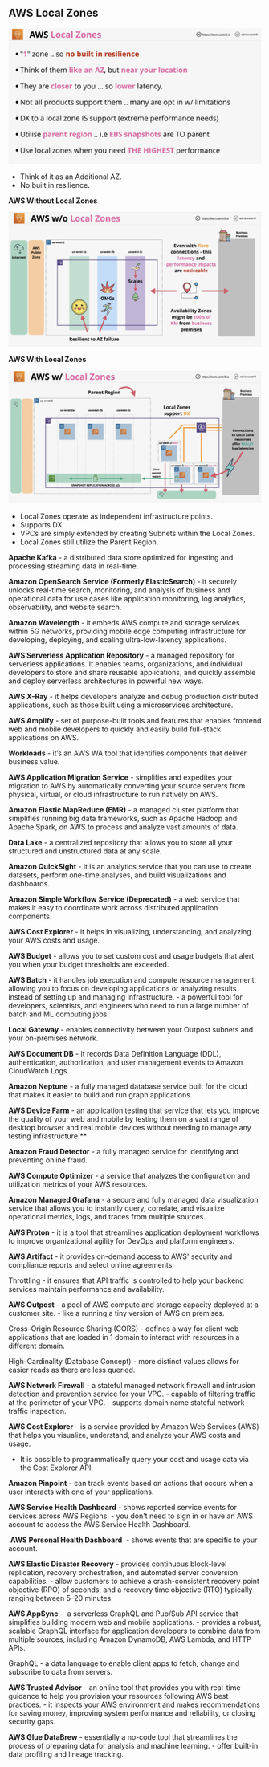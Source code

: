 ## AWS Local Zones

![Other Services & Features-08-12-2024](images/Other%20Services%20&%20Features-08-12-2024.png)

* Think of it as an Additional AZ.
* No built in resilience.

**AWS Without Local Zones**

![Other Services & Features-08-12-2024-1](images/Other%20Services%20&%20Features-08-12-2024-1.png)

**AWS With Local Zones**

![Other Services & Features-08-12-2024-2](images/Other%20Services%20&%20Features-08-12-2024-2.png)

* Local Zones operate as independent infrastructure points.
* Supports DX.
* VPCs are simply extended by creating Subnets within the Local Zones.
* Local Zones still utilize the Parent Region.

**Apache Kafka**
	\- a distributed data store optimized for ingesting and processing streaming data in real-time.

**Amazon OpenSearch Service (Formerly ElasticSearch)**
	\- it securely unlocks real-time search, monitoring, and analysis of business and operational data for use cases like application monitoring, log analytics, observability, and website search.

**Amazon Wavelength**
	\- it embeds AWS compute and storage services within 5G networks, providing mobile edge computing infrastructure for developing, deploying, and scaling ultra-low-latency applications.

**AWS Serverless Application Repository**
	\- a managed repository for serverless applications. It enables teams, organizations, and individual developers to store and share reusable applications, and quickly assemble and deploy serverless architectures in powerful new ways.

**AWS X-Ray**
	\- it helps developers analyze and debug production distributed applications, such as those built using a microservices architecture.

**AWS Amplify**
	\-  set of purpose-built tools and features that enables frontend web and mobile developers to quickly and easily build full-stack applications on AWS.

**Workloads**
	\- it’s an AWS WA tool that identifies components that deliver business value.

**AWS Application Migration Service**
	\- simplifies and expedites your migration to AWS by automatically converting your source servers from physical, virtual, or cloud infrastructure to run natively on AWS.

**Amazon Elastic MapReduce (EMR)**
	\- a managed cluster platform that simplifies running big data frameworks, such as Apache Hadoop and Apache Spark, on AWS to process and analyze vast amounts of data.

**Data Lake**
	\- a centralized repository that allows you to store all your structured and unstructured data at any scale.

**Amazon QuickSight**
	\- it is an analytics service that you can use to create datasets, perform one-time analyses, and build visualizations and dashboards.

**Amazon Simple Workflow Service (Deprecated)**
	\- a web service that makes it easy to coordinate work across distributed application components.

**AWS Cost Explorer**
	\- it helps in visualizing, understanding, and analyzing your AWS costs and usage.

**AWS Budget**
	\- allows you to set custom cost and usage budgets that alert you when your budget thresholds are exceeded.

**AWS Batch**
	\- it handles job execution and compute resource management, allowing you to focus on developing applications or analyzing results instead of setting up and managing infrastructure.
	\- a powerful tool for developers, scientists, and engineers who need to run a large number of batch and ML computing jobs.

**Local Gateway**
	\- enables connectivity between your Outpost subnets and your on-premises network.

**AWS Document DB**
	\- it records Data Definition Language (DDL), authentication, authorization, and user management events to Amazon CloudWatch Logs.

**Amazon Neptune**
	\- a fully managed database service built for the cloud that makes it easier to build and run graph applications.

**AWS Device Farm**
	\- an application testing that service that lets you improve the quality of your web and mobile by testing them on a vast range of desktop browser and real mobile devices without needing to manage any testing infrastructure.**

**Amazon Fraud Detector**
	\- a fully managed service for identifying and preventing online fraud.

**AWS Compute Optimizer**
	\- a service that analyzes the configuration and utilization metrics of your AWS resources.

**Amazon Managed Grafana**
	\- a secure and fully managed data visualization service that allows you to instantly query, correlate, and visualize operational metrics, logs, and traces from multiple sources.

**AWS Proton**
	\- it is a tool that streamlines application deployment workflows to improve organizational agility for DevOps and platform engineers.

**AWS Artifact**
	\- it provides on-demand access to AWS' security and compliance reports and select online agreements.

Throttling
	\- it ensures that API traffic is controlled to help your backend services maintain performance and availability.

**AWS Outpost**
	\- a pool of AWS compute and storage capacity deployed at a customer site.
	\- like a running a tiny version of AWS on premises.

Cross-Origin Resource Sharing (CORS)
	\- defines a way for client web applications that are loaded in 1 domain to interact with resources in a different domain.

High-Cardinality (Database Concept)
	\- more distinct values allows for easier reads as there are less queried.

**AWS Network Firewall**
	\- a stateful managed network firewall and intrusion detection and prevention service for your VPC.
	\- capable of filtering traffic at the perimeter of your VPC.
	\- supports domain name stateful network traffic inspection.

**AWS Cost Explorer**
	\- is a service provided by Amazon Web Services (AWS) that helps you visualize, understand, and analyze your AWS costs and usage.

* It is possible to programmatically query your cost and usage data via the Cost Explorer API.

**Amazon Pinpoint**
	\- can track events based on actions that occurs when a user interacts with one of your applications.

**AWS Service Health Dashboard**
	\- shows reported service events for services across AWS Regions.
	\- you don't need to sign in or have an AWS account to access the AWS Service Health Dashboard.

 **AWS Personal Health Dashboard**
	 \- shows events that are specific to your account.

**AWS Elastic Disaster Recovery**
	\- provides continuous block-level replication, recovery orchestration, and automated server conversion capabilities.
	\- allow customers to achieve a crash-consistent recovery point objective (RPO) of seconds, and a recovery time objective (RTO) typically ranging between 5–20 minutes.

**AWS AppSync**
	\-  a serverless GraphQL and Pub/Sub API service that simplifies building modern web and mobile applications.
	\- provides a robust, scalable GraphQL interface for application developers to combine data from multiple sources, including Amazon DynamoDB, AWS Lambda, and HTTP APIs.

GraphQL
	\- a data language to enable client apps to fetch, change and subscribe to data from servers.

**AWS Trusted Advisor**
	\- an online tool that provides you with real-time guidance to help you provision your resources following AWS best practices.
	\- it inspects your AWS environment and makes recommendations for saving money, improving system performance and reliability, or closing security gaps.

**AWS Glue DataBrew**
	\- essentially a no-code tool that streamlines the process of preparing data for analysis and machine learning.
	\- offer built-in data profiling and lineage tracking.